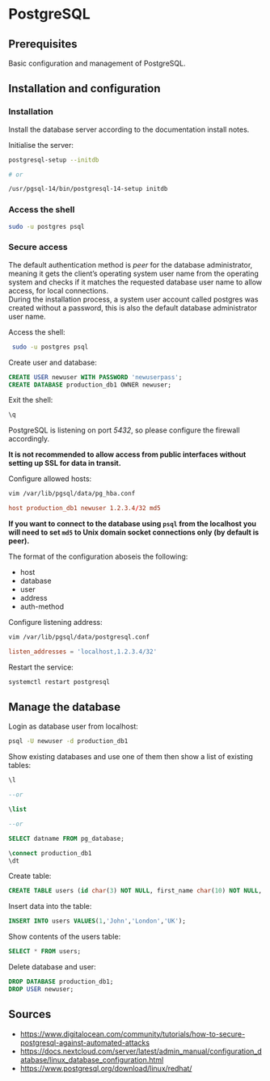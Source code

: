 # PostgreSQL

## Prerequisites

Basic configuration and management of PostgreSQL.

## Installation and configuration

### Installation

Install the database server according to the documentation install notes.

Initialise the server:

```bash
postgresql-setup --initdb

# or

/usr/pgsql-14/bin/postgresql-14-setup initdb
```

### Access the shell

```bash
sudo -u postgres psql
```

### Secure access

The default authentication method is *peer* for the database administrator, meaning it gets the client’s operating system user name from the operating system and checks if it matches the requested database user name to allow access, for local connections.  
During the installation process, a system user account called postgres was created without a password, this is also the default database administrator user name.

Access the shell:

```bash
 sudo -u postgres psql
```

Create user and database:

```sql
CREATE USER newuser WITH PASSWORD 'newuserpass';
CREATE DATABASE production_db1 OWNER newuser;
```

Exit the shell:

```sql
\q
```

PostgreSQL is listening on port *5432*, so please configure the firewall accordingly.

**It is not recommended to allow access from public interfaces without setting up SSL for data in transit.**

Configure allowed hosts:

```bash
vim /var/lib/pgsql/data/pg_hba.conf
```

```conf
host production_db1 newuser 1.2.3.4/32 md5
```

**If you want to connect to the database using ```psql``` from the localhost you will need to set ```md5``` to Unix domain socket connections only (by default is peer).**

The format of the configuration aboseis the following:

* host
* database
* user
* address
* auth-method

Configure listening address:

```bash
vim /var/lib/pgsql/data/postgresql.conf
```

```conf
listen_addresses = 'localhost,1.2.3.4/32'
```

Restart the service:

```bash
systemctl restart postgresql
```

## Manage the database

Login as database user from localhost:

```bash
psql -U newuser -d production_db1
```

Show existing databases and use one of them then show a list of existing tables:

```sql
\l

--or

\list

--or

SELECT datname FROM pg_database;

\connect production_db1
\dt
```

Create table:

```sql
CREATE TABLE users (id char(3) NOT NULL, first_name char(10) NOT NULL, city char(15), country char(20) NOT NULL, PRIMARY KEY (id));
```

Insert data into the table:

```sql
INSERT INTO users VALUES(1,'John','London','UK');
```

Show contents of the users table:

```sql
SELECT * FROM users;
```

Delete database and user:

```sql
DROP DATABASE production_db1;
DROP USER newuser;
```

## Sources

* <https://www.digitalocean.com/community/tutorials/how-to-secure-postgresql-against-automated-attacks>
* <https://docs.nextcloud.com/server/latest/admin_manual/configuration_database/linux_database_configuration.html>
* <https://www.postgresql.org/download/linux/redhat/>
